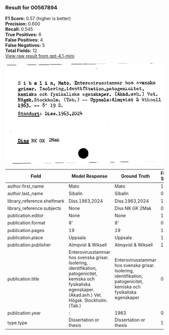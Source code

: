 ### Result for 00567894
**F1 Score:** 0.57 (higher is better)<br>**Precision:** 0.600<br>**Recall:** 0.545<br>**True Positives:** 6<br>**False Positives:** 4<br>**False Negatives:** 5<br>**Total Fields:** 12<br>[View raw result from gpt-4.1-mini](https://github.com/RISE-UNIBAS/humanities_data_benchmark/blob/main/results/2025-10-02/T0161/request_T0161_00567894.json)

<img src="https://github.com/RISE-UNIBAS/humanities_data_benchmark/blob/main/benchmarks/zettelkatalog/images/00567894.jpg?raw=true" alt="00567894" width="600px">

| Field | Model Response | Ground Truth | Fuzzy Score | Match |
|-------|----------------|--------------|-------------|-------|
| author.first_name | Mato | Mato | 1.000 | ✅ |
| author.last_name | Sibalin | Sibalín | 0.857 | ❌ |
| library_reference.shelfmark | Diss.1963,2024 | Diss.1963,2024 | 1.000 | ✅ |
| library_reference.subjects | None | Diss NK GK 2Mak | 0.000 | ❌ |
| publication.editor | None | None | 1.000 | ✅ |
| publication.format | 8'  | 8' | 0.800 | ❌ |
| publication.pages | 19 | 19 | 1.000 | ✅ |
| publication.place | Uppsala | Uppsala | 1.000 | ✅ |
| publication.publisher | Almqvist & Wiksell | Almqvist & Wiksell | 1.000 | ✅ |
| publication.title | Enterovirusstammar hos svenska grisar. Isolering, identifikation, patogenicitet, kemiska och fysikaliska egenskaper. (Akad.avh.) Vet. Högsk. Stockholm. (Tab.) | Enterovirusstammar hos svenska grisar. Isolering, identifikation, patogenicitet, kemiska och fysikaliska egenskaper | 0.842 | ❌ |
| publication.year | : | 1963 | 0.000 | ❌ |
| type.type | Dissertation or thesis | Dissertation or thesis | 1.000 | ✅ |

